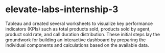 # elevate-labs-internship-3
Tableau and created several worksheets to visualize key performance indicators (KPIs) such as total products sold, products sold by agent, product sold rate, and call duration distribution. These initial steps lay the groundwork for building an interactive dashboard by preparing the individual components and calculations based on the available data.
